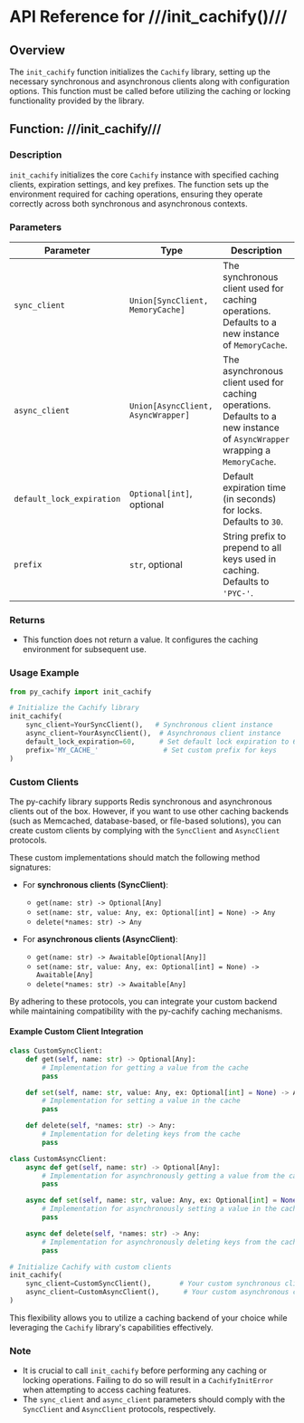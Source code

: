 # API Reference for ///init_cachify()///

## Overview

The `init_cachify` function initializes the `Cachify` library, setting up the necessary synchronous and asynchronous clients along with configuration options.
This function must be called before utilizing the caching or locking functionality provided by the library.

## Function: ///init_cachify///

### Description
`init_cachify` initializes the core `Cachify` instance with specified caching clients, expiration settings, and key prefixes.
The function sets up the environment required for caching operations, ensuring they operate correctly across both synchronous and asynchronous contexts.

### Parameters

| Parameter                            | Type                                | Description                                                                                                        |
|--------------------------------------|-------------------------------------|--------------------------------------------------------------------------------------------------------------------|
| `sync_client`                        | `Union[SyncClient, MemoryCache]`   | The synchronous client used for caching operations. Defaults to a new instance of `MemoryCache`.                   |
| `async_client`                       | `Union[AsyncClient, AsyncWrapper]` | The asynchronous client used for caching operations. Defaults to a new instance of `AsyncWrapper` wrapping a `MemoryCache`. |
| `default_lock_expiration`           | `Optional[int]`, optional           | Default expiration time (in seconds) for locks. Defaults to `30`.                                                |
| `prefix`                             | `str`, optional                     | String prefix to prepend to all keys used in caching. Defaults to `'PYC-'`.                                       |

### Returns
- This function does not return a value. It configures the caching environment for subsequent use.

### Usage Example

```python
from py_cachify import init_cachify

# Initialize the Cachify library
init_cachify(
    sync_client=YourSyncClient(),   # Synchronous client instance
    async_client=YourAsyncClient(),  # Asynchronous client instance
    default_lock_expiration=60,      # Set default lock expiration to 60 seconds
    prefix='MY_CACHE_'                # Set custom prefix for keys
)
```

### Custom Clients

The py-cachify library supports Redis synchronous and asynchronous clients out of the box.
However, if you want to use other caching backends (such as Memcached, database-based, or file-based solutions),
you can create custom clients by complying with the `SyncClient` and `AsyncClient` protocols.

These custom implementations should match the following method signatures:

- For **synchronous clients (SyncClient)**:
    - `get(name: str) -> Optional[Any]`
    - `set(name: str, value: Any, ex: Optional[int] = None) -> Any`
    - `delete(*names: str) -> Any`

- For **asynchronous clients (AsyncClient)**:
    - `get(name: str) -> Awaitable[Optional[Any]]`
    - `set(name: str, value: Any, ex: Optional[int] = None) -> Awaitable[Any]`
    - `delete(*names: str) -> Awaitable[Any]`

By adhering to these protocols, you can integrate your custom backend while maintaining compatibility with the py-cachify caching mechanisms.

#### Example Custom Client Integration

```python
class CustomSyncClient:
    def get(self, name: str) -> Optional[Any]:
        # Implementation for getting a value from the cache
        pass

    def set(self, name: str, value: Any, ex: Optional[int] = None) -> Any:
        # Implementation for setting a value in the cache
        pass

    def delete(self, *names: str) -> Any:
        # Implementation for deleting keys from the cache
        pass

class CustomAsyncClient:
    async def get(self, name: str) -> Optional[Any]:
        # Implementation for asynchronously getting a value from the cache
        pass

    async def set(self, name: str, value: Any, ex: Optional[int] = None) -> Any:
        # Implementation for asynchronously setting a value in the cache
        pass

    async def delete(self, *names: str) -> Any:
        # Implementation for asynchronously deleting keys from the cache
        pass

# Initialize Cachify with custom clients
init_cachify(
    sync_client=CustomSyncClient(),       # Your custom synchronous client
    async_client=CustomAsyncClient(),      # Your custom asynchronous client
)
```

This flexibility allows you to utilize a caching backend of your choice while leveraging the `Cachify` library's capabilities effectively.

### Note
- It is crucial to call `init_cachify` before performing any caching or locking operations.
Failing to do so will result in a `CachifyInitError` when attempting to access caching features.
- The `sync_client` and `async_client` parameters should comply with the `SyncClient` and `AsyncClient` protocols, respectively.
